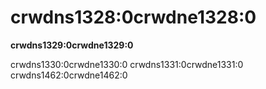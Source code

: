 # crwdns1328:0crwdne1328:0

**crwdns1329:0crwdne1329:0**

crwdns1330:0crwdne1330:0 crwdns1331:0crwdne1331:0 crwdns1462:0crwdne1462:0
